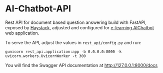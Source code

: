 # AI-Chatbot-API

Rest API for document based question answering build with FastAPI, exposed by [Haystack](https://github.com/deepset-ai/haystack), adjusted and configured for [e-learning AIChatbot](https://github.com/Victor0120/ServerPBL) web application.


To serve the API, adjust the values in `rest_api/config.py` and run:

    gunicorn rest_api.application:app -b 0.0.0.0:8000 -k uvicorn.workers.UvicornWorker -t 300

You will find the Swagger API documentation at
<http://127.0.0.1:8000/docs>
